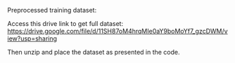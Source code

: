 Preprocessed training dataset:

Access this drive link to get full dataset: https://drive.google.com/file/d/11SH87oM4hrqMIe0aY9boMoYf7_gzcDWM/view?usp=sharing

Then unzip and place the dataset as presented in the code.
